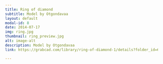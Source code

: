```yaml
---
title: Ring of diamond
subtitle: Model by Otgondavaa
layout: default
modal-id: 8
date: 2014-07-17
img: ring.jpg
thumbnail: ring_preview.jpg
alt: image-alt
description: Model by Otgondavaa
link: https://grabcad.com/library/ring-of-diamond-1/details?folder_id=6321540

---
```

